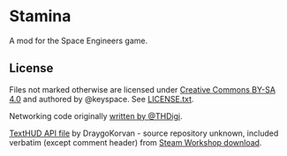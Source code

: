 # Stamina

A mod for the Space Engineers game.

## License

Files not marked otherwise are licensed under
[Creative Commons BY-SA 4.0](https://creativecommons.org/licenses/by-sa/4.0/)
and authored by @keyspace. See [LICENSE.txt](LICENSE.txt). 

Networking code originally
[written by @THDigi](https://github.com/THDigi/SE-ModScript-Examples/tree/738e02fdddfbd03de4018829784b5ccb1f6cf251/Data/Scripts/Examples/Example_NetworkProtobuf).

[TextHUD API file](HudAPIv2.cs) by DraygoKorvan - source repository unknown,
included verbatim (except comment header) from
[Steam Workshop download](https://steamcommunity.com/sharedfiles/filedetails/?id=758597413).
